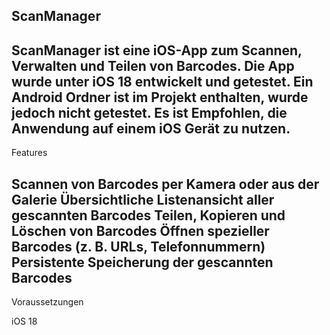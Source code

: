 ScanManager
---
ScanManager ist eine iOS-App zum Scannen, Verwalten und Teilen von Barcodes.
Die App wurde unter iOS 18 entwickelt und getestet. Ein Android Ordner ist im Projekt enthalten, wurde jedoch nicht getestet.
Es ist Empfohlen, die Anwendung auf einem iOS Gerät zu nutzen.
---
Features

Scannen von Barcodes per Kamera oder aus der Galerie
Übersichtliche Listenansicht aller gescannten Barcodes
Teilen, Kopieren und Löschen von Barcodes
Öffnen spezieller Barcodes (z. B. URLs, Telefonnummern)
Persistente Speicherung der gescannten Barcodes
---
Voraussetzungen

iOS 18
